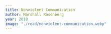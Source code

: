 ```yaml
---
title: Nonviolent Communication
author: Marshall Rosenberg
year: 2018
image: "./read/nonviolent-communication.webp"
---
```

